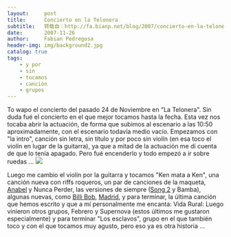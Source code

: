 ```yaml
---
layout:     post
title:      Concierto en la Telonera
subtitle:   转载自：http://fa.bianp.net/blog/2007/concierto-en-la-telonera/
date:       2007-11-26
author:     Fabian Pedregosa
header-img: img/background2.jpg
catalog: true
tags:
    - y por
    - sin
    - tocamos
    - canción
    - grupos
---
```


To wapo el concierto del pasado 24 de Noviembre en "La Telonera". Sin
duda fué el concierto en el que mejor tocamos hasta la fecha. Esta vez
nos tocaba abrir la actuación, de forma que subimos al escenario a las
10:50 aproximadamente, con el escenario todavía medio vacío. Empezamos
con "la intro", canción sin letra, sin título y por poco sin violín (en
esa toco el violín en lugar de la guitarra), ya que a mitad de la
actuación me dí cuenta de que lo tenía apagado. Pero fué encenderlo y
todo empezó a ir sobre ruedas ...
![](http://farm3.static.flickr.com/2057/2075053697_f3900c97b8_m.jpg)


Luego me cambio el violín por la guitarra y tocamos "Ken mata a Ken",
una canción nueva con riffs roqueros, un par de canciones de la maqueta,
[Anabel](http://youtube.com/watch?v=lhkPyl4k4dM) y Nunca Perder, las versiones de siempre ([Song 2](http://youtube.com/watch?v=NtYRuNTGSOo) y Bamba),
algunas nuevas, como [Billi Bob](http://youtube.com/watch?v=6Sxlbqqtph4), [Madrid](http://www.youtube.com/watch?v=eBnwVV7P3oU), y para terminar, la última
canción que hemos escrito y que a mí personalmente me encanta: Vida
Rural: Luego vinieron otros grupos, Febrero y Supernova (estos últimos
me gustaron especialmente) y para terminar "Los esclavos", grupo en el
que también toco y con el que tocamos muy agusto, pero eso ya es otra
historia ...
